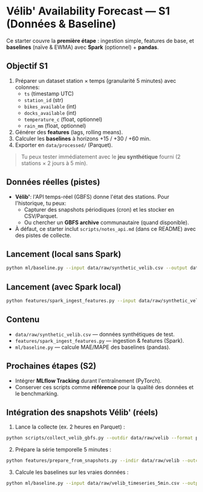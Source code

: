 # Vélib' Availability Forecast — S1 (Données & Baseline)

Ce starter couvre la **première étape** : ingestion simple, features de base, et **baselines** (naïve & EWMA) avec **Spark** (optionnel) + **pandas**.

## Objectif S1
1. Préparer un dataset station × temps (granularité 5 minutes) avec colonnes:
   - `ts` (timestamp UTC)
   - `station_id` (str)
   - `bikes_available` (int)
   - `docks_available` (int)
   - `temperature_c` (float, optionnel)
   - `rain_mm` (float, optionnel)
2. Générer des **features** (lags, rolling means).
3. Calculer les **baselines** à horizons +15 / +30 / +60 min.
4. Exporter en `data/processed/` (Parquet).

> Tu peux tester immédiatement avec le **jeu synthétique** fourni (2 stations × 2 jours à 5 min).

## Données réelles (pistes)
- **Vélib'**: l'API temps-réel (GBFS) donne l'état des stations. Pour l'historique, tu peux:
  - Capturer des snapshots périodiques (cron) et les stocker en CSV/Parquet.
  - Ou chercher un **GBFS archive** communautaire (quand disponible).
- À défaut, ce starter inclut `scripts/notes_api.md` (dans ce README) avec des pistes de collecte.

## Lancement (local sans Spark)
```bash
python ml/baseline.py --input data/raw/synthetic_velib.csv --output data/processed/baseline_metrics.csv
```

## Lancement (avec Spark local)
```bash
python features/spark_ingest_features.py --input data/raw/synthetic_velib.csv --outdir data/processed/parquet
```

## Contenu
- `data/raw/synthetic_velib.csv` — données synthétiques de test.
- `features/spark_ingest_features.py` — ingestion & features (Spark).
- `ml/baseline.py` — calcule MAE/MAPE des baselines (pandas).

## Prochaines étapes (S2)
- Intégrer **MLflow Tracking** durant l'entraînement (PyTorch).
- Conserver ces scripts comme **référence** pour la qualité des données et le benchmarking.

## Intégration des snapshots Vélib' (réels)

1) Lance la collecte (ex. 2 heures en Parquet) :
```bash
python scripts/collect_velib_gbfs.py --outdir data/raw/velib --format parquet --repeat --interval 60 --max-snapshots 120
```

2) Prépare la série temporelle 5 minutes :
```bash
python features/prepare_from_snapshots.py --indir data/raw/velib --outcsv data/raw/velib_timeseries_5min.csv --freq 5
```

3) Calcule les baselines sur les vraies données :
```bash
python ml/baseline.py --input data/raw/velib_timeseries_5min.csv --output data/processed/baseline_metrics.csv
```
